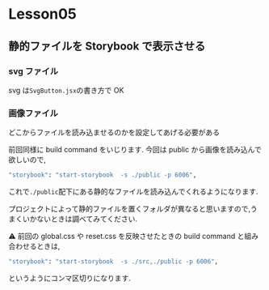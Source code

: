 # Lesson05

## 静的ファイルを Storybook で表示させる

### svg ファイル

svg は`SvgButton.jsx`の書き方で OK

### 画像ファイル

どこからファイルを読み込ませるのかを設定してあげる必要がある

前回同様に build command をいじります.
今回は public から画像を読み込んで欲しいので,

```bash
"storybook": "start-storybook  -s ./public -p 6006",
```

これで`./public`配下にある静的なファイルを読み込んでくれるようになります.

プロジェクトによって静的ファイルを置くフォルダが異なると思いますので,うまくいかないときは調べてみてください.

⚠
前回の global.css や reset.css を反映させたときの build command と組み合わせるときは,

```bash
"storybook": "start-storybook  -s ./src,./public -p 6006",
```

というようにコンマ区切りになります.
